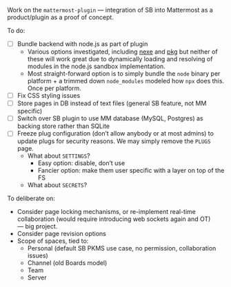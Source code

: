 Work on the `mattermost-plugin` — integration of SB into Mattermost as a product/plugin as a proof of concept.

To do:
* [ ] Bundle backend with node.js as part of plugin
  * Various options investigated, including [nexe](https://github.com/nexe/nexe) and [pkg](https://github.com/vercel/pkg) but neither of these will work great due to dynamically loading and resolving of modules in the node.js sandbox implementation.
  * Most straight-forward option is to simply bundle the `node` binary per platform + a trimmed down `node_modules` modeled how `npx` does this. Once per platform.
* [ ] Fix CSS styling issues
* [ ] Store pages in DB instead of text files (general SB feature, not MM specific)
* [ ] Switch over SB plugin to use MM database (MySQL, Postgres) as backing store rather than SQLite
* [ ] Freeze plug configuration (don’t allow anybody or at most admins) to update plugs for security reasons. We may simply remove the `PLUGS` page.
  * What about `SETTINGS`?
      * Easy option: disable, don’t use
      * Fancier option: make them user specific with a layer on top of the FS
  * What about `SECRETS`?

To deliberate on:
* Consider page locking mechanisms, or re-implement real-time collaboration (would require introducing web sockets again and OT) — big project.
* Consider page revision options
* Scope of spaces, tied to:
  * Personal (default SB PKMS use case, no permission, collaboration issues)
  * Channel (old Boards model)
  * Team
  * Server